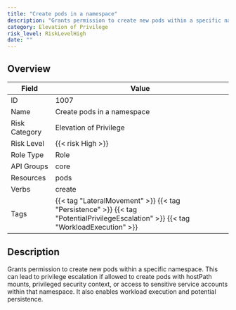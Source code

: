 ```yaml
---
title: "Create pods in a namespace"
description: "Grants permission to create new pods within a specific namespace. This can lead to privilege escalation if allowed to create pods with hostPath mounts, privileged security context, or access to sensitive service accounts within that namespace. It also enables workload execution and potential persistence."
category: Elevation of Privilege
risk_level: RiskLevelHigh
date: ""
---
```


## Overview

| Field         | Value                                                                                                                              |
| ------------- | ---------------------------------------------------------------------------------------------------------------------------------- |
| ID            | 1007                                                                                                                               |
| Name          | Create pods in a namespace                                                                                                         |
| Risk Category | Elevation of Privilege                                                                                                             |
| Risk Level    | {{< risk High >}}                                                                                                                  |
| Role Type     | Role                                                                                                                               |
| API Groups    | core                                                                                                                               |
| Resources     | pods                                                                                                                               |
| Verbs         | create                                                                                                                             |
| Tags          | {{< tag "LateralMovement" >}} {{< tag "Persistence" >}} {{< tag "PotentialPrivilegeEscalation" >}} {{< tag "WorkloadExecution" >}} |

## Description

Grants permission to create new pods within a specific namespace. This can lead to privilege escalation if allowed to create pods with hostPath mounts, privileged security context, or access to sensitive service accounts within that namespace. It also enables workload execution and potential persistence.
